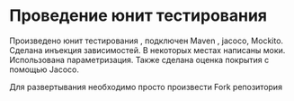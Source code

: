 # Проведение юнит тестирования
Произведено юнит тестирования , подключен Maven , jacoco, Mockito.
Сделана инъекция зависимостей. В некоторых местах написаны моки. Использована параметризация.
Также сделана оценка покрытия с помощью Jacoco.

Для развертывания необходимо просто произвести Fork репозитория
